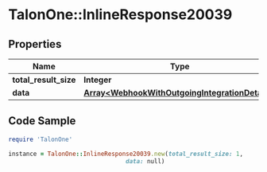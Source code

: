 # TalonOne::InlineResponse20039

## Properties

Name | Type | Description | Notes
------------ | ------------- | ------------- | -------------
**total_result_size** | **Integer** |  | 
**data** | [**Array&lt;WebhookWithOutgoingIntegrationDetails&gt;**](WebhookWithOutgoingIntegrationDetails.md) |  | 

## Code Sample

```ruby
require 'TalonOne'

instance = TalonOne::InlineResponse20039.new(total_result_size: 1,
                                 data: null)
```


